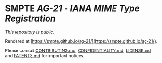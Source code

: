 # SMPTE _AG-21_ - _IANA MIME Type Registration_

_This repository is *public*._

Rendered at [https://smpte.github.io/ag-21/](https://smpte.github.io/ag-21/).

Please consult [CONTRIBUTING.md](./CONTRIBUTING.md), [CONFIDENTIALITY.md](./CONFIDENTIALITY.md), [LICENSE.md](./LICENSE.md) and
[PATENTS.md](./PATENTS.md) for important notices.
